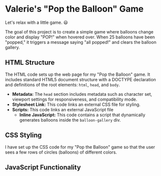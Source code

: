 # Valerie's "Pop the Balloon" Game
Let's relax with a little game. :smiley:

The goal of this project is to create a simple game where balloons change color and display "POP!" when hovered over. When 25 balloons have been "popped," it triggers a message saying "all popped!" and clears the balloon gallery.

## HTML Structure
The HTML code sets up the web page for my "Pop the Balloon" game. It includes standard HTML5 document structure with a DOCTYPE declaration and definitions of the root elements: `html`, `head`, and `body`.  
 - **Metadata:** The `head` section includes metadata such as character set, viewport settings for responsiveness, and compatibility mode.
 - **Stylesheet Link:** This code links an external CSS file for styling.
 - **Scripts:** This code links an external JavaScript file
    - **Inline JavaScript:** This code contains a script that dynamically generates balloons inside the `balloon-gallery` div.

## CSS Styling
I have set up the CSS code for my "Pop the Balloon" game so that the user sees a few rows of circles (balloons) of different colors. 

## JavaScript Functionality


